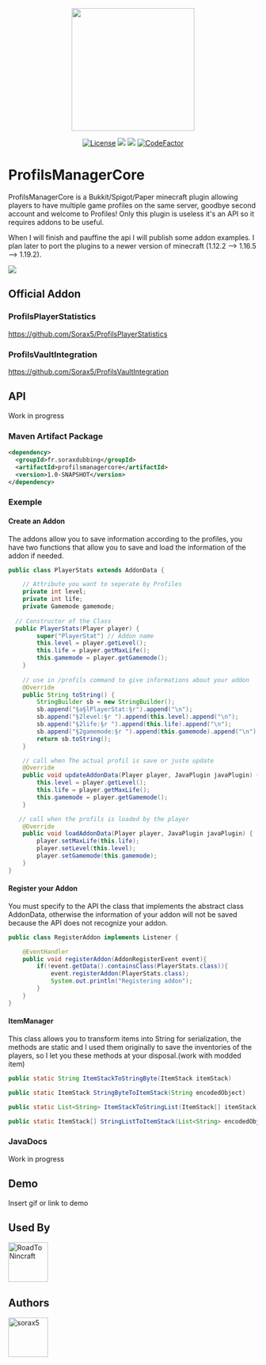 <div align="center">
  <img width="248" height="248" src="https://repository-images.githubusercontent.com/514954448/3d46d9d4-eacd-4af5-96a3-0c9f7bacf0e4">
  
[![License](https://img.shields.io/badge/License-Apache_2.0-blue.svg)](https://opensource.org/licenses/Apache-2.0)
[![](https://img.shields.io/bstats/servers/15930?label=bStats)](https://bstats.org/plugin/bukkit/ProfilsManagerCore/15930)
[![](https://img.shields.io/github/stars/Sorax5/ProfilsManagerCore.svg?label=Stars&logo=github)](https://github.com/Sorax5/ProfilsManagerCore/stargazers)
[![CodeFactor](https://www.codefactor.io/repository/github/sorax5/profilsmanagercore/badge)](https://www.codefactor.io/repository/github/sorax5/profilsmanagercore)

</div>

# ProfilsManagerCore

ProfilsManagerCore is a Bukkit/Spigot/Paper minecraft plugin allowing players to have multiple game profiles on the same server, goodbye second account and welcome to Profiles! Only this plugin is useless it's an API so it requires addons to be useful.

When I will finish and pauffine the api I will publish some addon examples.
I plan later to port the plugins to a newer version of minecraft (1.12.2 --> 1.16.5 --> 1.19.2).

[![](https://bstats.org/signatures/bukkit/ProfilsManagerCore.svg)](https://bstats.org/plugin/bukkit/ProfilsManagerCore/15930)

## Official Addon
### ProfilsPlayerStatistics
https://github.com/Sorax5/ProfilsPlayerStatistics
### ProfilsVaultIntegration
https://github.com/Sorax5/ProfilsVaultIntegration

## API

Work in progress
### Maven Artifact Package

```xml
<dependency>
  <groupId>fr.soraxdubbing</groupId>
  <artifactId>profilsmanagercore</artifactId>
  <version>1.0-SNAPSHOT</version>
</dependency>
```

### Exemple

#### Create an Addon

The addons allow you to save information according to the profiles, you have two functions that allow you to save and load the information of the addon if needed.

```java
public class PlayerStats extends AddonData {

    // Attribute you want to seperate by Profiles
    private int level;
    private int life;
    private Gamemode gamemode;
    
  // Constructor of the Class
  public PlayerStats(Player player) {
        super("PlayerStat") // Addon name
        this.level = player.getLevel();
        this.life = player.getMaxLife();
        this.gamemode = player.getGamemode();
    }
    
    // use in /profils command to give informations about your addon
    @Override
    public String toString() {
        StringBuilder sb = new StringBuilder();
        sb.append("§a§lPlayerStat:§r").append("\n");
        sb.append("§2level:§r ").append(this.level).append("\n");
        sb.append("§2life:§r ").append(this.life).append("\n");
        sb.append("§2gamemode:§r ").append(this.gamemode).append("\n");
        return sb.toString();
    }

    // call when The actual profil is save or juste update
    @Override
    public void updateAddonData(Player player, JavaPlugin javaPlugin) {
        this.level = player.getLevel();
        this.life = player.getMaxLife();
        this.gamemode = player.getGamemode();
    }

   // call when the profils is loaded by the player
    @Override
    public void loadAddonData(Player player, JavaPlugin javaPlugin) {
        player.setMaxLife(this.life);
        player.setLevel(this.level);
        player.setGamemode(this.gamemode);
    }
}

```

#### Register your Addon

You must specify to the API the class that implements the abstract class AddonData, otherwise the information of your addon will not be saved because the API does not recognize your addon.

```java
public class RegisterAddon implements Listener {

    @EventHandler
    public void registerAddon(AddonRegisterEvent event){
        if(!event.getData().containsClass(PlayerStats.class)){
            event.registerAddon(PlayerStats.class);
            System.out.println("Registering addon");
        }
    }
}
```

#### ItemManager

This class allows you to transform items into String for serialization, the methods are static and I used them originally to save the inventories of the players, so I let you these methods at your disposal.(work with modded item)

```java
public static String ItemStackToStringByte(ItemStack itemStack)

public static ItemStack StringByteToItemStack(String encodedObject)

public static List<String> ItemStackToStringList(ItemStack[] itemStack)

public static ItemStack[] StringListToItemStack(List<String> encodedObject)
```

### JavaDocs

Work in progress

## Demo

Insert gif or link to demo

## Used By

<a href="https://github.com/Studio-Leblanc-RoadToNincraft"><img src="https://avatars.githubusercontent.com/Studio-Leblanc-RoadToNincraft" title="RoadToNincraft" width="80" height="80"></a>

## Authors

<a href="https://github.com/sorax5"><img src="https://avatars.githubusercontent.com/sorax5" title="sorax5" width="80" height="80"></a>

